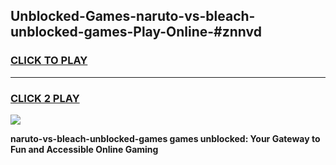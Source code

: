 
## Unblocked-Games-naruto-vs-bleach-unblocked-games-Play-Online-#znnvd
<h3>
<a href="https://premium.freeplayer.one?title=naruto-vs-bleach-unblocked-games&ref=27F">CLICK TO PLAY</a></h3>
<hr>

<h3>
<a href="https://premium.freeplayer.one?title=naruto-vs-bleach-unblocked-games&ref=27F">CLICK 2 PLAY</a>
  
</h3>

<a href="https://premium.freeplayer.one?title=naruto-vs-bleach-unblocked-games&ref=27F"><img src="https://clearcache.store/games.png"></a>


**naruto-vs-bleach-unblocked-games games unblocked: Your Gateway to Fun and Accessible Online Gaming**
